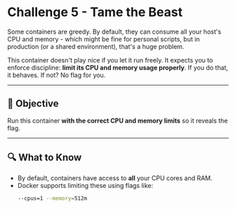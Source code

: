# Challenge 5 - Tame the Beast

Some containers are greedy. By default, they can consume all your host's CPU and memory - which might be fine for personal scripts, but in production (or a shared environment), that's a huge problem.

This container doesn't play nice if you let it run freely. It expects you to enforce discipline: **limit its CPU and memory usage properly**. If you do that, it behaves. If not? No flag for you.

---

## 🎯 Objective

Run this container **with the correct CPU and memory limits** so it reveals the flag.

---

## 🔍 What to Know

- By default, containers have access to **all** your CPU cores and RAM.
- Docker supports limiting these using flags like:
  ```bash
  --cpus=1 --memory=512m
  ```

